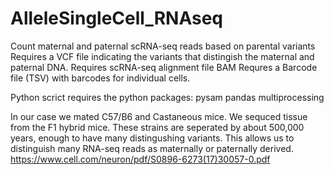 # AlleleSingleCell_RNAseq
Count maternal and paternal scRNA-seq reads based on parental variants
Requires a VCF file indicating the variants that distingish the maternal and paternal DNA.
Requires scRNA-seq alignment file BAM
Requres a Barcode file (TSV) with barcodes for individual cells.


Python scrict requires the python packages:
pysam
pandas 
multiprocessing

In our case we mated C57/B6 and Castaneous mice. We sequced tissue from the F1 hybrid mice.
These strains are seperated by about 500,000 years, enough to have many distingushing variants. 
This allows us to distinguish many RNA-seq reads as maternally or paternally derived.
https://www.cell.com/neuron/pdf/S0896-6273(17)30057-0.pdf
